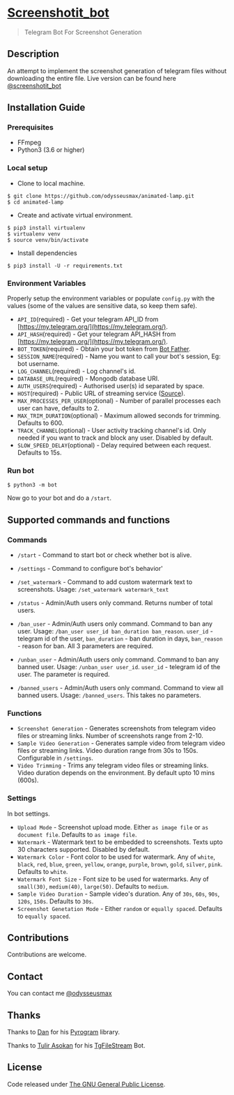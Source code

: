 # [Screenshotit_bot](https://tx.me/screenshotit_bot)
> Telegram Bot For Screenshot Generation

## Description

An attempt to implement the screenshot generation of telegram files without downloading the entire file. Live version can be found here [@screenshotit_bot](https://tx.me/screenshotit_bot "Screenshot Generator Bot")

## Installation Guide

### Prerequisites
* FFmpeg
* Python3 (3.6 or higher)

### Local setup
* Clone to local machine.
```
$ git clone https://github.com/odysseusmax/animated-lamp.git
$ cd animated-lamp
````

* Create and activate virtual environment.
```
$ pip3 install virtualenv
$ virtualenv venv
$ source venv/bin/activate
```

* Install dependencies
```
$ pip3 install -U -r requirements.txt
```

### Environment Variables

Properly setup the environment variables or populate `config.py` with the values (some of the values are sensitive data, so keep them safe).

* `API_ID`(required) - Get your telegram API_ID from [https://my.telegram.org/](https://my.telegram.org/).
* `API_HASH`(required) - Get your telegram API_HASH from [https://my.telegram.org/](https://my.telegram.org/).
* `BOT_TOKEN`(required) - Obtain your bot token from [Bot Father](https://t.me/BotFather "Bot Father").
* `SESSION_NAME`(required) - Name you want to call your bot's session, Eg: bot username.
* `LOG_CHANNEL`(required) - Log channel's id.
* `DATABASE_URL`(required) - Mongodb database URI.
* `AUTH_USERS`(required) - Authorised user(s) id separated by space.
* `HOST`(required) - Public URL of streaming service ([Source](https://github.com/tulir/tgfilestream "TgFileStream")).
* `MAX_PROCESSES_PER_USER`(optional) - Number of parallel processes each user can have, defaults to 2.
* `MAX_TRIM_DURATION`(optional) - Maximum allowed seconds for trimming. Defaults to 600.
* `TRACK_CHANNEL`(optional) - User activity tracking channel's id. Only needed if you want to track and block any user. Disabled by default.
* `SLOW_SPEED_DELAY`(optional) - Delay required between each request. Defaults to 15s.

### Run bot
`$ python3 -m bot`

Now go to your bot and do a `/start`.

## Supported commands and functions

### Commands

* `/start` - Command to start bot or check whether bot is alive.
* `/settings` - Command to configure bot's behavior'
* `/set_watermark` - Command to add custom watermark text to screenshots. Usage: `/set_watermark watermark_text`

* `/status` - Admin/Auth users only command. Returns number of total users.
* `/ban_user` - Admin/Auth users only command. Command to ban any user. Usage: `/ban_user user_id ban_duration ban_reason`. `user_id` - telegram id of the user, `ban_duration` - ban duration in days, `ban_reason` - reason for ban. All 3 parameters are required.
* `/unban_user` - Admin/Auth users only command. Command to ban any banned user. Usage: `/unban_user user_id`. `user_id` - telegram id of the user. The parameter is required.
* `/banned_users` - Admin/Auth users only command. Command to view all banned users. Usage: `/banned_users`. This takes no parameters.

### Functions
* `Screenshot Generation` - Generates screenshots from telegram video files or streaming links. Number of screenshots range from 2-10.
* `Sample Video Generation` - Generates sample video from telegram video files or streaming links. Video duration range from 30s to 150s. Configurable in `/settings`.
* `Video Trimming` - Trims any telegram video files or streaming links. Video duration depends on the environment. By default upto 10 mins (600s).

### Settings
In bot settings.
* `Upload Mode` - Screenshot upload mode. Either `as image file` or `as document file`. Defaults to `as image file`.
* `Watermark` - Watermark text to be embedded to screenshots. Texts upto 30 characters supported. Disabled by default.
* `Watermark Color` - Font color to be used for watermark. Any of `white`, `black`, `red`, `blue`, `green`, `yellow`, `orange`, `purple`, `brown`, `gold`, `silver`, `pink`. Defaults to `white`.
* `Watermark Font Size` - Font size to be used for watermarks. Any of `small(30)`, `medium(40)`, `large(50)`. Defaults to `medium`.
* `Sample Video Duration` - Sample video's duration. Any of `30s`, `60s`, `90s`, `120s`, `150s`. Defaults to `30s`.
* `Screenshot Genetation Mode` - Either `random` or `equally spaced`. Defaults to `equally spaced`.


## Contributions
Contributions are welcome.

## Contact
You can contact me [@odysseusmax](https://tx.me/odysseusmax)

## Thanks
Thanks to [Dan](https://github.com/delivrance "Dan") for his [Pyrogram](https://github.com/pyrogram/pyrogram "Pyrogram") library.

Thanks to [Tulir Asokan](https://github.com/tulir "Tulir Asokan") for his [TgFileStream](https://github.com/tulir/tgfilestream "TgFileStream") Bot.

## License
Code released under [The GNU General Public License](LICENSE).
